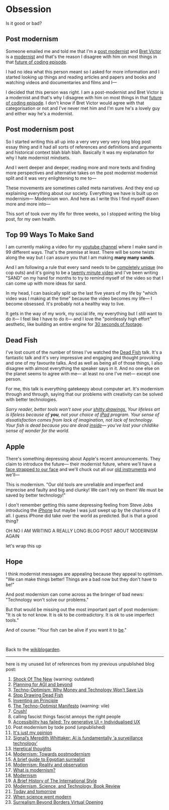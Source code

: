# Obsession

Is it good or bad?

## Post modernism

Someone emailed me and told me that I'm a [post modernist](https://en.wikipedia.org/wiki/Postmodernism) and [Bret Victor](https://worrydream.com/) is a [modernist](https://en.wikipedia.org/wiki/Modernism) and that's the reason I disagree with him on most things in that [future of coding episode](https://futureofcoding.org/episodes/071).

I had no idea what this person meant so I asked for more information and I started looking up things and reading articles and papers and books and watching videos and documentaries and films and I—

I decided that this person was right. I am a post-modernist and Bret Victor is a modernist and that's why I disagree with him on most things in that [future of coding episode](https://futureofcoding.org/episodes/071). I don't know if Bret Victor would agree with that categorisation or not and I've never met him and I'm sure he's a lovely guy and either way he's a modernist. 

## Post modernism post

So I started writing this all up into a very very very very long blog post essay thing and it had all sorts of references and definitions and arguments and historical context blah blah blah. Basically it was my explanation for why I hate modernist mindsets.

And I went deeper and deeper, reading more and more texts and finding more perspectives and alternative takes on the post modernist modernist split and it was very enlightening to me to—

These movements are sometimes called meta narratives. And they end up explaining everything about our society. Everything we have is built up on modernism— Modernism won. And here as I write this I find myself drawn more and more into—

This sort of took over my life for three weeks, so I stopped writing the blog post, for my own health.

## Top 99 Ways To Make Sand

I am currently making a video for my [youtube channel](https://YouTube.com/@todepond) where I make sand in 99 different ways. That's the premise at least. There will be some twists along the way but I can assure you that I am making **many many sands**.

And I am following a rule that every sand needs to be [completely unique](https://www.todepond.com/pondcast/finding-ninety-nine-sands/) (no cop outs) and it's going to be a [twenty minute video](https://www.todepond.com/pondcast/twenty-minute-video/) and I've been writing "SAND" on my hand for months to try to remind myself of the video so that I can come up with more ideas for sand. 

In my head, I can basically split up the last five years of my life by "which video was I making at the time" because the video becomes my life— I become obsessed. It's probably not a healthy way to live. 

It gets in the way of my work, my social life, my everything but I still want to do it— I feel like I have to do it— and I love the "pointlessly high effort" aesthetic, like building an entire engine for [30 seconds of footage](https://www.patreon.com/posts/77153106).

## Dead Fish

I've lost count of the number of times I've watched the [Dead Fish](https://vimeo.com/64895205) talk. It's a fantastic talk and it's very impressive and engaging and thought provoking and one of my favourite talks. And as well as being all of those things, I also disagree with almost everything the speaker says in it. And no one else on the planet seems to agree with me— at least no one I've met— except one person. 

For me, this talk is everything gatekeepy about computer art. It's modernism through and through, saying that our problems with creativity can be solved with better technologies.

*Sorry reader, better tools won't save your [shitty drawings.](https://drawdeadfish.com) Your lifeless art is lifeless because of **you**, not your choice of [iPad](https://drawdeadfish.com/6/) program. Your sense of dissatisfaction comes from lack of imagination, not lack of technology. Your fish is dead because you are dead [inside](https://youtu.be/6l1HlOwOq3g?si=Dgq18mMO85IsByiI)— you've lost your childlike sense of wonder for the world.*

## Apple

There's something depressing about Apple's recent announcements. They claim to introduce the future— their modernist future, where we'll have a [face strapped to our face](https://youtu.be/QRKnrFEjDF0) and we'll chuck out all our [old instruments](https://youtu.be/ntjkwIXWtrc?si=BIdIkJGekCT9-mRV) and we'll—

This is modernism. "Our old tools are unreliable and imperfect and imprecise and faulty and big and clunky! We can't rely on them! We must be saved by better technology!"

I don't remember getting this same depressing feeling from Steve Jobs introducing the [iPhone](https://youtu.be/MnrJzXM7a6o?si=3L0fJnfq9xqu_eg3) but maybe I was just swept up by the charisma of it all. I guess iPhone did take over the world as predicted. But is that a good thing?

OH NO I AM WRITING A REALLY LONG BLOG POST ABOUT MODERNISM AGAIN

let's wrap this up

## Hope

I think modernist messages are appealing because they appeal to optimism. "We can make things better! Things are a bad now but they don't have to be!"

And post modernism can come across as the bringer of bad news: "Technology won't solve our problems."

But that would be missing out the most important part of post modernism: "It is ok to not know. It is ok to be contradictory. It is ok to use imperfect tools."

And of course: "Your fish can be alive if you want it to [be](https://x.com/tldraw/status/1801264226314408029)."

<br>
 
Back to the [wikiblogarden](/wikiblogarden).

<hr>

here is my unused list of references from my previous unpublished blog post: 

1. [Shock Of The New](https://youtu.be/J3ne7Udaetg?si=46UkF2SAwZDmxE1E) (warning: outdated)
2. [Planning for AGI and beyond](https://openai.com/index/planning-for-agi-and-beyond/)
3. [Techno-Optimism: Why Money and Technology Won’t Save Us](https://earth.org/techno-optimism/)
4. [Stop Drawing Dead Fish](https://vimeo.com/64895205)
5.  [Inventing on Principle](https://vimeo.com/906418692)
6.   [The Techno-Optimist Manifesto](https://a16z.com/the-techno-optimist-manifesto/) (warning: vile)
7. [Crush!](https://youtu.be/ntjkwIXWtrc?si=Z9w-XA_3eSI_yPaL)
8. calling fascist things fascist annoys the right people
9.  [Accessibility has failed: Try generative UI = Individualised UX](https://jakobnielsenphd.substack.com/p/accessibility-generative-ui?utm_source=post-banner&utm_medium=web&utm_campaign=posts-open-in-app&publication_id=1748390&post_id=142119583&triedRedirect=true)
10.   Post modernism by tode pond (unpublished)
11. [It's just my opinion](https://www.todepond.com/wikiblogarden/academia/opinion/)
12. [Signal’s Meredith Whittaker: AI is fundamentally ‘a surveillance technology’](https://techcrunch.com/2023/09/25/signals-meredith-whittaker-ai-is-fundamentally-a-surveillance-technology/)
13. [Heretical thoughts](https://www.ribaj.com/culture/heretical-thoughts)
14. [Modernism: Towards postmodernism](https://www.rep.routledge.com/articles/thematic/modernism/v-1/sections/towards-postmodernism)
15. [A brief guide to Egyptian surrealist](https://youtu.be/yabE7Lj8Bbs?si=xfqaij4ZAH7wDsml)
16. [Modernism: Reality and observation](https://www.rep.routledge.com/articles/thematic/modernism/v-1/sections/reality-and-observation)
17. [What is modernism?](https://www.utoledo.edu/library/canaday/guidepages/Modernism2.html#:~:text=Modernism%20is%20a%20period%20in,verse%20from%20the%2019th%20century.)
18. [Modernism](https://www.britannica.com/art/Modernism-art/Modernism-in-the-visual-arts-and-architecture)
19. [A Brief History of The International Style](https://www.archdaily.com/997425/a-brief-history-of-the-international-style)
20. [Modernism, Science, and Technology, Book Review](https://eprints.gla.ac.uk/158074/1/158074.pdf)
21. [Today and tomorrow](https://www.the-tls.co.uk/articles/science-and-technology-modernism/)
22. [When science went modern](https://hedgehogreview.com/issues/the-cultural-contradictions-of-modern-science/articles/when-science-went-modern)
23. [Surrealism Beyond Borders Virtual Opening](https://youtu.be/G-gyzGqsWio?si=hVW4-y-b5vSkDcS7)
